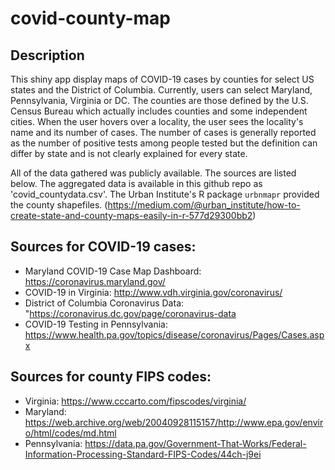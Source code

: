 # covid-county-map

## Description
This shiny app display maps of COVID-19 cases by counties for select US states and the District of Columbia. Currently, users can select Maryland, Pennsylvania, Virginia or DC. The counties are those defined by the U.S. Census Bureau which actually includes counties and some independent cities.  When the user hovers over a locality, the user sees the locality's name and its number of cases. The number of cases is generally reported as the number of positive tests among people tested but the definition can differ by state and is not clearly explained for every state.

All of the data gathered was publicly available. The sources are listed below. The aggregated data is available in this github repo as 'covid_countydata.csv'. The Urban Institute's R package `urbnmapr` provided the county shapefiles. (https://medium.com/@urban_institute/how-to-create-state-and-county-maps-easily-in-r-577d29300bb2)
               
## Sources for COVID-19 cases:
- Maryland COVID-19 Case Map Dashboard: https://coronavirus.maryland.gov/
- COVID-19 in Virginia: http://www.vdh.virginia.gov/coronavirus/
- District of Columbia Coronavirus Data: "https://coronavirus.dc.gov/page/coronavirus-data
- COVID-19 Testing in Pennsylvania: https://www.health.pa.gov/topics/disease/coronavirus/Pages/Cases.aspx

## Sources for county FIPS codes:
- Virginia: https://www.cccarto.com/fipscodes/virginia/
- Maryland: https://web.archive.org/web/20040928115157/http://www.epa.gov/enviro/html/codes/md.html
- Pennsylvania: https://data.pa.gov/Government-That-Works/Federal-Information-Processing-Standard-FIPS-Codes/44ch-j9ei

